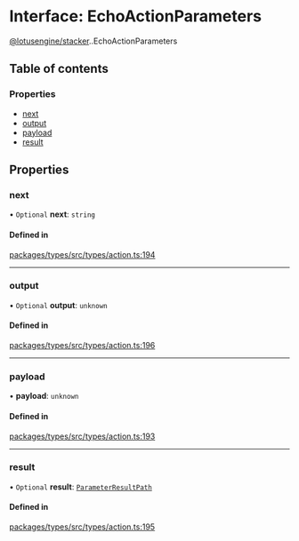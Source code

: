# Interface: EchoActionParameters

[@lotusengine/stacker](../wiki/@lotusengine.stacker).[<internal>](../wiki/@lotusengine.stacker.%3Cinternal%3E).EchoActionParameters

## Table of contents

### Properties

- [next](../wiki/@lotusengine.stacker.%3Cinternal%3E.EchoActionParameters#next)
- [output](../wiki/@lotusengine.stacker.%3Cinternal%3E.EchoActionParameters#output)
- [payload](../wiki/@lotusengine.stacker.%3Cinternal%3E.EchoActionParameters#payload)
- [result](../wiki/@lotusengine.stacker.%3Cinternal%3E.EchoActionParameters#result)

## Properties

### next

• `Optional` **next**: `string`

#### Defined in

[packages/types/src/types/action.ts:194](https://github.com/lotusengine/sdk/blob/fdb90a3/packages/types/src/types/action.ts#L194)

___

### output

• `Optional` **output**: `unknown`

#### Defined in

[packages/types/src/types/action.ts:196](https://github.com/lotusengine/sdk/blob/fdb90a3/packages/types/src/types/action.ts#L196)

___

### payload

• **payload**: `unknown`

#### Defined in

[packages/types/src/types/action.ts:193](https://github.com/lotusengine/sdk/blob/fdb90a3/packages/types/src/types/action.ts#L193)

___

### result

• `Optional` **result**: [`ParameterResultPath`](../wiki/@lotusengine.stacker.%3Cinternal%3E#parameterresultpath)

#### Defined in

[packages/types/src/types/action.ts:195](https://github.com/lotusengine/sdk/blob/fdb90a3/packages/types/src/types/action.ts#L195)
